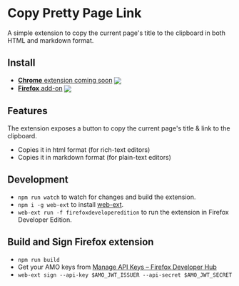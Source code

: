 # Copy Pretty Page Link

A simple extension to copy the current page's title to the clipboard in both HTML and markdown format.

## Install

- [**Chrome** extension coming soon][link-cws] [<img valign="middle" src="https://img.shields.io/chrome-web-store/v/___.svg?label=%20">][link-cws]
- [**Firefox** add-on][link-amo] [<img valign="middle" src="https://img.shields.io/amo/v/copy-pretty-page-link.svg?label=%20">][link-amo]

[link-cws]: #
[link-amo]: https://addons.mozilla.org/en-US/firefox/addon/copy-pretty-page-link

## Features

The extension exposes a button to copy the current page's title & link to the clipboard.

- Copies it in html format (for rich-text editors)
- Copies it in markdown format (for plain-text editors)

## Development

- `npm run watch` to watch for changes and build the extension.
- `npm i -g web-ext` to install [web-ext](https://extensionworkshop.com/documentation/develop/getting-started-with-web-ext/).
- `web-ext run -f firefoxdeveloperedition` to run the extension in Firefox Developer Edition.

## Build and Sign Firefox extension

- `npm run build`
- Get your AMO keys from [Manage API Keys – Firefox Developer Hub](https://addons.mozilla.org/en-US/developers/addon/api/key/)
- `web-ext sign --api-key $AMO_JWT_ISSUER --api-secret $AMO_JWT_SECRET`
